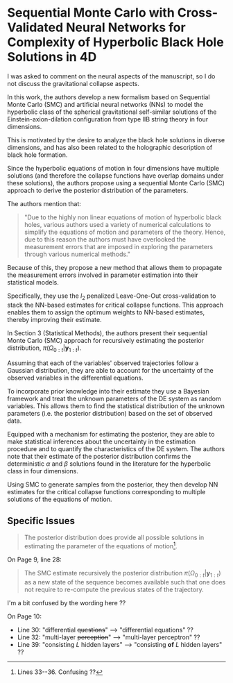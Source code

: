 # Sequential Monte Carlo with Cross-Validated Neural Networks for Complexity of Hyperbolic Black Hole Solutions in 4D

I was asked to comment on the neural aspects of the manuscript, so I do not discuss the gravitational collapse aspects.

In this work, the authors develop a new formalism based on Sequential Monte Carlo (SMC) and artificial neural networks (NNs) to model the hyperbolic class of the spherical gravitational self-similar solutions of the Einstein-axion-dilation configuration from type IIB string theory in four dimensions.

This is motivated by the desire to analyze the black hole solutions in diverse dimensions, and has also been related to the holographic description of black hole formation.

Since the hyperbolic equations of motion in four dimensions have multiple solutions (and therefore the collapse functions have overlap domains under these solutions), the authors propose using a sequential Monte Carlo (SMC) approach to derive the posterior distribution of the parameters.

The authors mention that:

> "Due to the highly non linear equations of motion of hyperbolic black holes, various authors used a variety of numerical calculations to simplify the equations of motion and parameters of the theory. Hence, due to this reason the authors must have overlooked the measurement errors that are imposed in exploring the parameters through various numerical methods."

Because of this, they propose a new method that allows them to propagate the measurement errors involved in parameter estimation into their statistical models.

Specifically, they use the $l_{2}$ penalized Leave-One-Out cross-validation to stack the NN-based estimates for critical collapse functions. This approach enables them to assign the optimum weights to NN-based estimates, thereby improving their estimate.

In Section 3 (Statistical Methods), the authors present their sequential Monte Carlo (SMC) approach for recursively estimating the posterior distribution, $\pi(\Omega_{0:t}|\mathbf{y}_{1:t})$.

Assuming that each of the variables' observed trajectories follow a Gaussian distribution, they are able to account for the uncertainty of the observed variables in the differential equations.

To incorporate prior knowledge into their estimate they use a Bayesian framework and treat the unknown parameters of the DE system as random variables. This allows them to find the statistical distribution of the unknown parameters (i.e. the posterior distribution) based on the set of observed data.

Equipped with a mechanism for estimating the posterior, they are able to make statistical inferences about the uncertainty in the estimation procedure and to quantify the characteristics of the DE system. The authors note that their estimate of the posterior distribution confirms the deterministic $\alpha$ and $\beta$ solutions found in the literature for the hyperbolic class in four dimensions.

Using SMC to generate samples from the posterior, they then develop NN estimates for the critical collapse functions corresponding to multiple solutions of the equations of motion.

## Specific Issues

> The posterior distribution does provide all possible solutions in estimating the parameter of the equations of motion[^confusing].

[^confusing]: Lines 33--36. Confusing ??

On Page 9, line 28:

> The SMC estimate recursively the posterior distribution $\pi(\Omega_{0:t}|\mathbf{y}_{1:t})$ as a new state of the sequence becomes available such that one does not require to re-compute the previous states of the trajectory.

I'm a bit confused by the wording here ??

On Page 10:

- Line 30: "differential ~~questions~~" --> "differential equations" ??
- Line 32: "multi-layer ~~perception~~" --> "multi-layer perceptron" ??
- Line 39: "consisting $L$ hidden layers" --> "consisting **of** $L$ hidden layers" ??
